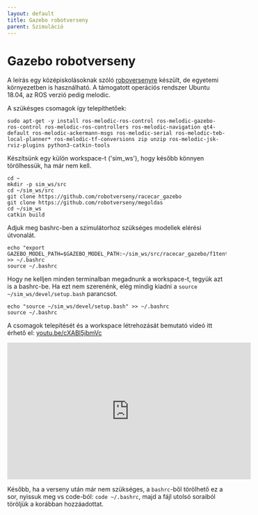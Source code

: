 ```yaml
---
layout: default
title: Gazebo robotverseny
parent: Szimuláció
---
```


# Gazebo robotverseny

A leírás egy középiskolásoknak szóló [roboversenyre](https://robotverseny.github.io/) készült, de egyetemi környezetben is használható. A támogatott operációs rendszer Ubuntu 18.04, az ROS verzió pedig melodic.


A szükésges csomagok így telepíthetőek:

```
sudo apt-get -y install ros-melodic-ros-control ros-melodic-gazebo-ros-control ros-melodic-ros-controllers ros-melodic-navigation qt4-default ros-melodic-ackermann-msgs ros-melodic-serial ros-melodic-teb-local-planner* ros-melodic-tf-conversions zip unzip ros-melodic-jsk-rviz-plugins python3-catkin-tools
```

Készítsünk egy külön workspace-t ('sim_ws'), hogy később könnyen törölhessük, ha már nem kell.

```
cd ~
mkdir -p sim_ws/src
cd ~/sim_ws/src
git clone https://github.com/robotverseny/racecar_gazebo
git clone https://github.com/robotverseny/megoldas
cd ~/sim_ws
catkin build
```

Adjuk meg bashrc-ben a szimulátorhoz szükséges modellek elérési útvonalát.

```
echo "export GAZEBO_MODEL_PATH=$GAZEBO_MODEL_PATH:~/sim_ws/src/racecar_gazebo/f1tenth/virtual/dependencies/racecar_gazebo/models" >> ~/.bashrc
source ~/.bashrc

```

Hogy ne kelljen minden terminalban megadnunk a workspace-t, tegyük azt is a bashrc-be. Ha ezt nem szerenénk, elég mindig kiadni a `source ~/sim_ws/devel/setup.bash` parancsot.

```
echo "source ~/sim_ws/devel/setup.bash" >> ~/.bashrc
source ~/.bashrc
```
A csomagok telepítését és a workspace létrehozását bemutató videó itt érhető el: [youtu.be/cXABl5jbmVc](https://youtu.be/cXABl5jbmVc)

<iframe width="560" height="315" src="https://www.youtube.com/embed/cXABl5jbmVc" title="YouTube video player" frameborder="0" allow="accelerometer; autoplay; clipboard-write; encrypted-media; gyroscope; picture-in-picture" allowfullscreen></iframe>

Később, ha a verseny után már nem szükséges, a `bashrc`-ből törölhető ez a sor, nyissuk meg vs code-ból: `code ~/.bashrc`, majd a fájl utolsó soraiból töröljük a korábban hozzáadottat. 